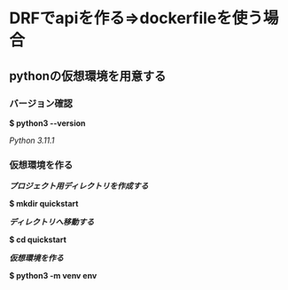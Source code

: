 # DRFでapiを作る=>dockerfileを使う場合
  
  
  
## pythonの仮想環境を用意する

### バージョン確認

**$ python3 --version**

_Python 3.11.1_

### 仮想環境を作る

***プロジェクト用ディレクトリを作成する***

**$ mkdir quickstart**

***ディレクトリへ移動する***

**$ cd quickstart**

***仮想環境を作る***

**$ python3 -m venv env**






